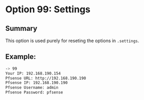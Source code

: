 # Option 99: Settings
## Summary

This option is used purely for reseting the options in `.settings`.

## Example:
```bash
-> 99
Your IP: 192.168.190.154
Pfsense URL: http://192.168.190.190
Pfsense IP: 192.168.190.190
Pfsense Username: admin
Pfsense Password: pfsense
```